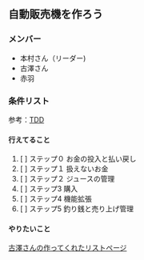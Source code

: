 ## 自動販売機を作ろう
### メンバー
- 本村さん（リーダー)
- 古澤さん
- 赤羽
### 条件リスト
参考：[TDD](http://devtesting.jp/tddbc/?TDDBC%E5%A4%A7%E9%98%AA3.0%2F%E8%AA%B2%E9%A1%8C)
#### 行えてること
1. [ ] ステップ０ お金の投入と払い戻し
1. [ ] ステップ１ 扱えないお金
1. [ ] ステップ２ ジュースの管理
1. [ ] ステップ3  購入
1. [ ] ステップ4  機能拡張
1. [ ] ステップ5 釣り銭と売り上げ管理
#### やりたいこと
[古澤さんの作ってくれたリストページ](https://github.com/GoodWave2020/vending_machine/projects/1)
